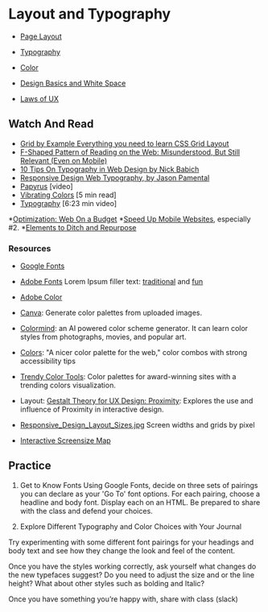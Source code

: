 # Layout and Typography

* [Page Layout](Page_Layout.pdf)
* [Typography](typography.md)
* [Color](Colors.pdf)
* [Design Basics and White Space](Design_Basics_Whitespace.pdf)


* [Laws of UX](https://lawsofux.com/)

## Watch And Read
* [Grid by Example Everything you need to learn CSS Grid Layout](https://gridbyexample.com/examples/)
* [F-Shaped Pattern of Reading on the Web: Misunderstood, But Still Relevant (Even on Mobile)](https://www.nngroup.com/articles/f-shaped-pattern-reading-web-content/)
* [10 Tips On Typography in Web Design by Nick Babich](https://uxplanet.org/10-tips-on-typography-in-web-design-13a378f4aa0d)
* [Responsive Design Web Typography, by Jason Pamental](https://www.codementor.io/design/tutorial/responsive-design-web-typography-tutorial-jason-pamental)
* [Papyrus](https://www.youtube.com/watch?v=jVhlJNJopOQ) [video]
* [Vibrating Colors](https://webdesign.tutsplus.com/articles/why-you-should-avoid-vibrating-color-combinations--cms-25621) [5 min read]
* [Typography](https://www.youtube.com/watch?v=sByzHoiYFX0)  [6:23 min video]

*[Optimization: Web On a Budget](https://www.smashingmagazine.com/2019/07/web-on-50mb-budget/)
*[Speed Up Mobile Websites](https://www.smashingmagazine.com/2019/06/web-designers-speed-mobile-websites/), especially #2.
*[Elements to Ditch and Repurpose](https://www.smashingmagazine.com/2018/12/elements-ditch-repurpose-mobile/)

### Resources
* [Google Fonts](https://fonts.google.com/)
* [Adobe Fonts](https://fonts.adobe.com/)
Lorem Ipsum filler text: [traditional](https://www.lipsum.com/) and [fun](https://designshack.net/articles/inspiration/30-useful-and-hilarious-lorem-ipsum-generators/)
* [Adobe Color](https://color.adobe.com/)
* [Canva](https://www.canva.com/colors/color-palette-generator/): Generate color palettes from uploaded images.
* [Colormind](http://colormind.io/): an AI powered color scheme generator. It can learn color styles from photographs, movies, and popular art.
* [Colors](http://clrs.cc/): "A nicer color palette for the web," color combos with strong accessibility tips
* [Trendy Color Tools](https://www.awwwards.com/trendy-web-color-palettes-and-material-design-color-schemes-tools.html): Color palettes for award-winning sites with a trending colors visualization.

* Layout: [Gestalt Theory for UX Design: Proximity](https://uxplanet.org/gestalt-theory-for-ux-design-principle-of-proximity-e56b136d52d1): Explores the use and influence of Proximity in interactive design.
* [Responsive_Design_Layout_Sizes.jpg](https://drive.google.com/drive/u/1/folders/17_o068ehOkK6f2IlSMHcoxaf_OlGpeO1) Screen widths and grids by pixel
* [Interactive Screensize Map](https://www.screensizemap.com/)

## Practice
1. Get to Know Fonts
   Using Google Fonts, decide on three sets of pairings you can declare as your 'Go To' font options. For each pairing, choose a headline and body font. Display each on an HTML. Be prepared to share with the class and defend your choices.

2. Explore Different Typography and Color Choices with Your Journal

Try experimenting with some different font pairings for your headings and body text and see how they change the look and feel of the content.

Once you have the styles working correctly, ask yourself what changes do the new typefaces suggest? Do you need to adjust the size and or the line height? What about other styles such as bolding and Italic?

Once you have something you’re happy with, share with class (slack)